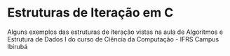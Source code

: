 # Estruturas de Iteração em C


Alguns exemplos das estruturas de iteração vistas na aula de Algoritmos e Estrutura de Dados I do curso de Ciência da Computação - IFRS Campus Ibirubá
